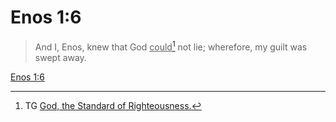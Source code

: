 # Enos 1:6

> And I, Enos, knew that God <u>could</u>[^a] not lie; wherefore, my guilt was swept away.

[Enos 1:6](https://www.churchofjesuschrist.org/study/scriptures/bofm/enos/1?lang=eng&id=p6#p6)


[^a]: TG [God, the Standard of Righteousness.](https://www.churchofjesuschrist.org/study/scriptures/tg/god-the-standard-of-righteousness?lang=eng)
